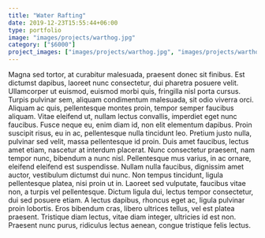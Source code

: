 ```yaml
---
title: "Water Rafting"
date: 2019-12-23T15:55:44+06:00
type: portfolio
image: "images/projects/warthog.jpg"
category: ["$6000"]
project_images: ["images/projects/warthog.jpg", "images/projects/warthog.jpg"]
---
```


Magna sed tortor, at curabitur malesuada, praesent donec sit finibus. Est dictumst dapibus, laoreet nunc consectetur, dui pharetra posuere velit. Ullamcorper ut euismod, euismod morbi quis, fringilla nisl porta cursus. Turpis pulvinar sem, aliquam condimentum malesuada, sit odio viverra orci. Aliquam ac quis, pellentesque montes proin, tempor semper faucibus aliquam. Vitae eleifend ut, nullam lectus convallis, imperdiet eget nunc faucibus. Fusce neque eu, enim diam id, non elit elementum dapibus. Proin suscipit risus, eu in ac, pellentesque nulla tincidunt leo. Pretium justo nulla, pulvinar sed velit, massa pellentesque id proin. Duis amet faucibus, lectus amet etiam, nascetur at interdum placerat. Nunc consectetur praesent, nam tempor nunc, bibendum a nunc nisl. Pellentesque mus varius, in ac ornare, eleifend eleifend est suspendisse. Nullam nulla faucibus, dignissim amet auctor, vestibulum dictumst dui nunc. Non tempus tincidunt, ligula pellentesque platea, nisi proin ut in. Laoreet sed vulputate, faucibus vitae non, a turpis vel pellentesque. Dictum ligula dui, lectus tempor consectetur, dui sed posuere etiam. A lectus dapibus, rhoncus eget ac, ligula pulvinar proin lobortis. Eros bibendum cras, libero ultrices tellus, vel est platea praesent. Tristique diam lectus, vitae diam integer, ultricies id est non. Praesent nunc purus, ridiculus lectus aenean, congue tristique felis lectus.
